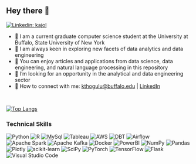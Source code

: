 <!-- ![banner](https://user-images.githubusercontent.com/29784113/161899740-b98b5792-3270-4869-9dd5-8e968ecf3fe4.png) -->
<!-- <br> -->
## Hey there 👋 
[![Linkedin: kajol](https://img.shields.io/badge/-Kaushik-blue?style=flat-square&logo=Linkedin&logoColor=white&link=https://www.linkedin.com/in/kaushikkumartrs/)](https://www.linkedin.com/in/kaushikkumartrs/)

- 🔭 I am a current graduate computer science student at the University at Buffalo, State University of New York
- 🌱 I am always keen in exploring new facets of data analytics and data engineering
- 👯 You can enjoy articles and applications from data science, data engineering, and natural language processing in this repository
- 🤔 I’m looking for an opportunity in the analytical and data engineering sector
- 🤝 How to connect with me: kthogulu@buffalo.edu | [LinkedIn](https://linkedin.com/in/kaushikkumartrs)

<br>

[![Top Langs](https://github-readme-stats.vercel.app/api/top-langs/?username=trs-kaushik&layout=compact&theme=dark&hide_border=True)](https://github.com/trs-kaushik)

### Technical Skills

![Python](https://img.shields.io/badge/python-3670A0?style=for-the-badge&logo=python&logoColor=ffdd54)
![R](https://img.shields.io/badge/-FFFFFF.svg?style=for-the-badge&logo=R&logoColor=blue)
![MySql](https://img.shields.io/badge/MySQL-005C84?style=for-the-badge&logo=mysql&logoColor=white)
![Tableau](https://img.shields.io/badge/Tableau-E97627?style=for-the-badge&logo=Tableau&logoColor=white)
![AWS](https://img.shields.io/badge/AWS-323330.svg?style=for-the-badge&logo=Amazon-AWS&logoColor=orange)
![DBT](https://img.shields.io/badge/DBT-323330.svg?style=for-the-badge&logo=dbt&logoColor=orange)
![Airflow](https://img.shields.io/badge/Apache%20Airflow-3670A0.svg?style=for-the-badge&logo=Apache-Airflow&logoColor=white)
![Apache Spark](https://img.shields.io/badge/Apache%20Spark-FFFFFF.svg?style=for-the-badge&logo=Apache-Spark&logoColor=orange)
![Apache Kafka](https://img.shields.io/badge/Apache%20Kafka-005C84.svg?style=for-the-badge&logo=Apache-Kafka&logoColor=black)
![Docker](https://img.shields.io/badge/Docker-323330.svg?style=for-the-badge&logo=docker&logoColor=blue)
![PowerBI](https://img.shields.io/badge/PowerBI-F2C811?style=for-the-badge&logo=Power%20BI&logoColor=white)
![NumPy](https://img.shields.io/badge/numpy-%23013243.svg?style=for-the-badge&logo=numpy&logoColor=white)
![Pandas](https://img.shields.io/badge/pandas-%23150458.svg?style=for-the-badge&logo=pandas&logoColor=white)
![Plotly](https://img.shields.io/badge/Plotly-%233F4F75.svg?style=for-the-badge&logo=plotly&logoColor=white)
![scikit-learn](https://img.shields.io/badge/scikit--learn-%23F7931E.svg?style=for-the-badge&logo=scikit-learn&logoColor=white)
![SciPy](https://img.shields.io/badge/SciPy-%230C55A5.svg?style=for-the-badge&logo=scipy&logoColor=%white)
![PyTorch](https://img.shields.io/badge/PyTorch-%23EE4C2C.svg?style=for-the-badge&logo=PyTorch&logoColor=white)
![TensorFlow](https://img.shields.io/badge/TensorFlow-%23FF6F00.svg?style=for-the-badge&logo=TensorFlow&logoColor=white)
![Flask](https://img.shields.io/badge/Flask-FFFFFF.svg?style=for-the-badge&logo=Flask&logoColor=black)
![Visual Studio Code](https://img.shields.io/badge/Visual%20Studio%20Code-0078d7.svg?style=for-the-badge&logo=visual-studio-code&logoColor=white)


